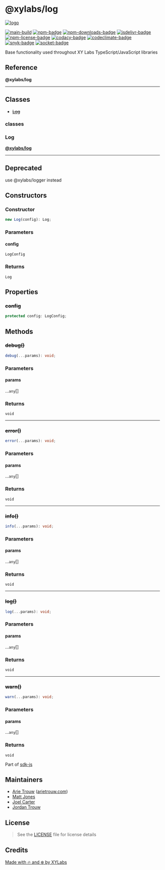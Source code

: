 # @xylabs/log

[![logo][]](https://xylabs.com)

[![main-build][]][main-build-link]
[![npm-badge][]][npm-link]
[![npm-downloads-badge][]][npm-link]
[![jsdelivr-badge][]][jsdelivr-link]
[![npm-license-badge][]](LICENSE)
[![codacy-badge][]][codacy-link]
[![codeclimate-badge][]][codeclimate-link]
[![snyk-badge][]][snyk-link]
[![socket-badge][]][socket-link]


Base functionality used throughout XY Labs TypeScript/JavaScript libraries

## Reference

**@xylabs/log**

***

## Classes

- [~~Log~~](#classes/Log)

### classes

  ### <a id="Log"></a>Log

[**@xylabs/log**](#../README)

***

## Deprecated

use @xylabs/logger instead

## Constructors

### Constructor

```ts
new Log(config): Log;
```

### Parameters

#### config

`LogConfig`

### Returns

`Log`

## Properties

### ~~config~~

```ts
protected config: LogConfig;
```

## Methods

### ~~debug()~~

```ts
debug(...params): void;
```

### Parameters

#### params

...`any`[]

### Returns

`void`

***

### ~~error()~~

```ts
error(...params): void;
```

### Parameters

#### params

...`any`[]

### Returns

`void`

***

### ~~info()~~

```ts
info(...params): void;
```

### Parameters

#### params

...`any`[]

### Returns

`void`

***

### ~~log()~~

```ts
log(...params): void;
```

### Parameters

#### params

...`any`[]

### Returns

`void`

***

### ~~warn()~~

```ts
warn(...params): void;
```

### Parameters

#### params

...`any`[]

### Returns

`void`


Part of [sdk-js](https://www.npmjs.com/package/@xyo-network/sdk-js)

## Maintainers

-   [Arie Trouw](https://github.com/arietrouw) ([arietrouw.com](https://arietrouw.com))
-   [Matt Jones](https://github.com/jonesmac)
-   [Joel Carter](https://github.com/JoelBCarter)
-   [Jordan Trouw](https://github.com/jordantrouw)

## License

> See the [LICENSE](LICENSE) file for license details

## Credits

[Made with 🔥 and ❄️ by XYLabs](https://xylabs.com)

[logo]: https://cdn.xy.company/img/brand/XYPersistentCompany_Logo_Icon_Colored.svg

[main-build]: https://github.com/xylabs/sdk-js/actions/workflows/build.yml/badge.svg
[main-build-link]: https://github.com/xylabs/sdk-js/actions/workflows/build.yml
[npm-badge]: https://img.shields.io/npm/v/@xylabs/log.svg
[npm-link]: https://www.npmjs.com/package/@xylabs/log
[codacy-badge]: https://app.codacy.com/project/badge/Grade/c8e15e14f37741c18cfb47ac7245c698
[codacy-link]: https://www.codacy.com/gh/xylabs/sdk-js/dashboard?utm_source=github.com&utm_medium=referral&utm_content=xylabs/sdk-js&utm_campaign=Badge_Grade
[codeclimate-badge]: https://api.codeclimate.com/v1/badges/c5eb068f806f0b047ea7/maintainability
[codeclimate-link]: https://codeclimate.com/github/xylabs/sdk-js/maintainability
[snyk-badge]: https://snyk.io/test/github/xylabs/sdk-js/badge.svg?targetFile=package.json
[snyk-link]: https://snyk.io/test/github/xylabs/sdk-js?targetFile=package.json

[npm-downloads-badge]: https://img.shields.io/npm/dw/@xylabs/log
[npm-license-badge]: https://img.shields.io/npm/l/@xylabs/log

[jsdelivr-badge]: https://data.jsdelivr.com/v1/package/npm/@xylabs/log/badge
[jsdelivr-link]: https://www.jsdelivr.com/package/npm/@xylabs/log

[socket-badge]: https://socket.dev/api/badge/npm/package/@xylabs/log
[socket-link]: https://socket.dev/npm/package/@xylabs/log